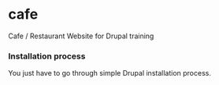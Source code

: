 # cafe
Cafe / Restaurant Website for Drupal training


### Installation process

You just have to go through simple Drupal installation process.
